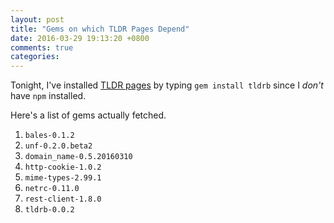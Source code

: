 ```yaml
---
layout: post
title: "Gems on which TLDR Pages Depend"
date: 2016-03-29 19:13:20 +0800
comments: true
categories: 
---
```


Tonight, I've installed [TLDR pages][tldr] by typing `gem install
tldrb` since I *don't* have `npm` installed.

Here's a list of gems actually fetched.

1. `bales-0.1.2`
2. `unf-0.2.0.beta2`
3. `domain_name-0.5.20160310`
4. `http-cookie-1.0.2`
5. `mime-types-2.99.1`
6. `netrc-0.11.0`
7. `rest-client-1.8.0`
8. `tldrb-0.0.2`

[tldr]: http://tldr-pages.github.io/
